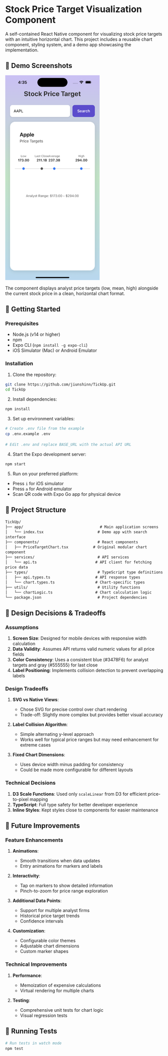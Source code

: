 # Stock Price Target Visualization Component

A self-contained React Native component for visualizing stock price targets with an intuitive horizontal chart. This project includes a reusable chart component, styling system, and a demo app showcasing the implementation.

## 📱 Demo Screenshots

<img src="demo.png" alt="Price Target Visualization" width="300">

The component displays analyst price targets (low, mean, high) alongside the current stock price in a clean, horizontal chart format.

## 🚀 Getting Started

### Prerequisites

- Node.js (v14 or higher)
- npm
- Expo CLI (`npm install -g expo-cli`)
- iOS Simulator (Mac) or Android Emulator

### Installation

1. Clone the repository:

```bash
git clone https://github.com/jiunshinn/TickUp.git
cd TickUp
```

2. Install dependencies:

```bash
npm install
```

3. Set up environment variables:

```bash
# Create .env file from the example
cp .env.example .env

# Edit .env and replace BASE_URL with the actual API URL


```

4. Start the Expo development server:

```bash
npm start
```

5. Run on your preferred platform:

- Press `i` for iOS simulator
- Press `a` for Android emulator
- Scan QR code with Expo Go app for physical device

## 📁 Project Structure

```
TickUp/
├── app/                                  # Main application screens
│   └── index.tsx                        # Demo app with search interface
├── components/                          # React components
│   ├── PriceTargetChart.tsx           # Original modular chart component
├── services/                            # API services
│   └── api.ts                          # API client for fetching price data
├── types/                               # TypeScript type definitions
│   ├── api.types.ts                    # API response types
│   └── chart.types.ts                  # Chart-specific types
├── utils/                               # Utility functions
│   └── chartLogic.ts                   # Chart calculation logic
└── package.json                         # Project dependencies
```

## 🎨 Design Decisions & Tradeoffs

### Assumptions

1. **Screen Size**: Designed for mobile devices with responsive width calculation
2. **Data Validity**: Assumes API returns valid numeric values for all price fields
3. **Color Consistency**: Uses a consistent blue (#3478F6) for analyst targets and gray (#555555) for last close
4. **Label Positioning**: Implements collision detection to prevent overlapping labels

### Design Tradeoffs

1. **SVG vs Native Views**:

   - Chose SVG for precise control over chart rendering
   - Trade-off: Slightly more complex but provides better visual accuracy

2. **Label Collision Algorithm**:

   - Simple alternating y-level approach
   - Works well for typical price ranges but may need enhancement for extreme cases

3. **Fixed Chart Dimensions**:
   - Uses device width minus padding for consistency
   - Could be made more configurable for different layouts

### Technical Decisions

1. **D3 Scale Functions**: Used only `scaleLinear` from D3 for efficient price-to-pixel mapping
2. **TypeScript**: Full type safety for better developer experience
3. **Inline Styles**: Kept styles close to components for easier maintenance

## 🚧 Future Improvements

### Feature Enhancements

1. **Animations**:

   - Smooth transitions when data updates
   - Entry animations for markers and labels

2. **Interactivity**:

   - Tap on markers to show detailed information
   - Pinch-to-zoom for price range exploration

3. **Additional Data Points**:

   - Support for multiple analyst firms
   - Historical price target trends
   - Confidence intervals

4. **Customization**:
   - Configurable color themes
   - Adjustable chart dimensions
   - Custom marker shapes

### Technical Improvements

1. **Performance**:

   - Memoization of expensive calculations
   - Virtual rendering for multiple charts

2. **Testing**:

   - Comprehensive unit tests for chart logic
   - Visual regression tests

## 🧪 Running Tests

```bash
# Run tests in watch mode
npm test

```
